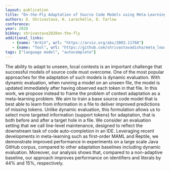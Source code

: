 ```yaml
---
layout: publication
title: "On-the-Fly Adaptation of Source Code Models using Meta-Learning"
authors: D. Shrivastava, H. Larochelle, D. Tarlow
conference:
year: 2020
bibkey: shrivastava2020on-the-fly
additional_links:
   - {name: "ArXiV", url: "https://arxiv.org/abs/2003.11768"}
   - {name: "Tool", url: "https://github.com/shrivastavadisha/meta_learn_source_code"}
tags: ["language model", "autocomplete"]
---
```

The ability to adapt to unseen, local contexts is an important challenge that successful models of source code must overcome. One of the most popular approaches for the adaptation of such models is dynamic evaluation. With dynamic evaluation, when running a model on an unseen file, the model is updated immediately after having observed each token in that file. In this work, we propose instead to frame the problem of context adaptation as a meta-learning problem. We aim to train a base source code model that is best able to learn from information in a file to deliver improved predictions of missing tokens. Unlike dynamic evaluation, this formulation allows us to select more targeted information (support tokens) for adaptation, that is both before and after a target hole in a file. We consider an evaluation setting that we call line-level maintenance, designed to reflect the downstream task of code auto-completion in an IDE. Leveraging recent developments in meta-learning such as first-order MAML and Reptile, we demonstrate improved performance in experiments on a large scale Java GitHub corpus, compared to other adaptation baselines including dynamic evaluation. Moreover, our analysis shows that, compared to a non-adaptive baseline, our approach improves performance on identifiers and literals by 44% and 15%, respectively.